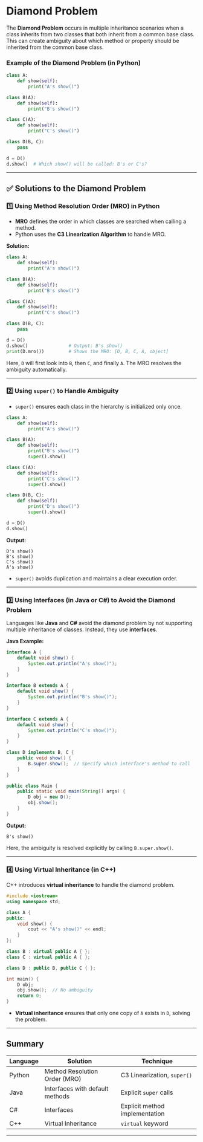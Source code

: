 # Diamond Problem

The **Diamond Problem** occurs in multiple inheritance scenarios when a class inherits from two classes that both inherit from a common base class. This can create ambiguity about which method or property should be inherited from the common base class.

### **Example of the Diamond Problem (in Python)**

```python
class A:
    def show(self):
        print("A's show()")

class B(A):
    def show(self):
        print("B's show()")

class C(A):
    def show(self):
        print("C's show()")

class D(B, C):
    pass

d = D()
d.show()  # Which show() will be called: B's or C's?
```

---

## ✅ **Solutions to the Diamond Problem**

### 1️⃣ **Using Method Resolution Order (MRO) in Python**

- **MRO** defines the order in which classes are searched when calling a method.
- Python uses the **C3 Linearization Algorithm** to handle MRO.

**Solution:**

```python
class A:
    def show(self):
        print("A's show()")

class B(A):
    def show(self):
        print("B's show()")

class C(A):
    def show(self):
        print("C's show()")

class D(B, C):
    pass

d = D()
d.show()               # Output: B's show()
print(D.mro())         # Shows the MRO: [D, B, C, A, object]
```

Here, `D` will first look into `B`, then `C`, and finally `A`. The MRO resolves the ambiguity automatically.

---

### 2️⃣ **Using `super()` to Handle Ambiguity**

- `super()` ensures each class in the hierarchy is initialized only once.

```python
class A:
    def show(self):
        print("A's show()")

class B(A):
    def show(self):
        print("B's show()")
        super().show()

class C(A):
    def show(self):
        print("C's show()")
        super().show()

class D(B, C):
    def show(self):
        print("D's show()")
        super().show()

d = D()
d.show()
```

**Output:**

```
D's show()
B's show()
C's show()
A's show()
```

- `super()` avoids duplication and maintains a clear execution order.

---

### 3️⃣ **Using Interfaces (in Java or C#) to Avoid the Diamond Problem**

Languages like **Java** and **C#** avoid the diamond problem by not supporting multiple inheritance of classes. Instead, they use **interfaces**.

**Java Example:**

```java
interface A {
    default void show() {
        System.out.println("A's show()");
    }
}

interface B extends A {
    default void show() {
        System.out.println("B's show()");
    }
}

interface C extends A {
    default void show() {
        System.out.println("C's show()");
    }
}

class D implements B, C {
    public void show() {
        B.super.show();  // Specify which interface's method to call
    }
}

public class Main {
    public static void main(String[] args) {
        D obj = new D();
        obj.show();
    }
}
```

**Output:**

```
B's show()
```

Here, the ambiguity is resolved explicitly by calling `B.super.show()`.

---

### 4️⃣ **Using Virtual Inheritance (in C++)**

C++ introduces **virtual inheritance** to handle the diamond problem.

```cpp
#include <iostream>
using namespace std;

class A {
public:
    void show() {
        cout << "A's show()" << endl;
    }
};

class B : virtual public A { };
class C : virtual public A { };

class D : public B, public C { };

int main() {
    D obj;
    obj.show();  // No ambiguity
    return 0;
}
```

- **Virtual inheritance** ensures that only one copy of `A` exists in `D`, solving the problem.

---

## **Summary**

| **Language** | **Solution**                    | **Technique**                  |
| ------------ | ------------------------------- | ------------------------------ |
| Python       | Method Resolution Order (MRO)   | C3 Linearization, `super()`    |
| Java         | Interfaces with default methods | Explicit `super` calls         |
| C#           | Interfaces                      | Explicit method implementation |
| C++          | Virtual Inheritance             | `virtual` keyword              |

---
